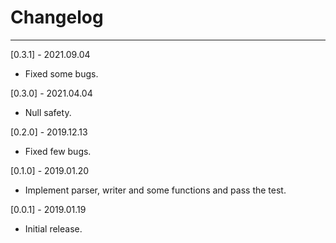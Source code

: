 # Changelog

--------------------------------------------
[0.3.1] - 2021.09.04

* Fixed some bugs.

[0.3.0] - 2021.04.04

* Null safety.

[0.2.0] - 2019.12.13

* Fixed few bugs.

[0.1.0] - 2019.01.20

* Implement parser, writer and some functions and pass the test.

[0.0.1] - 2019.01.19

* Initial release.
